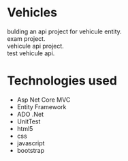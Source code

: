 # Vehicles
bulding an api project for vehicule entity.<br/>
exam project.<br/>
vehicule api project.<br/>
test vehicule api.<br/>

<h1>Technologies used</h1>
<ul>
  <li>Asp Net Core MVC</li>
  <li>Entity Framework</li>
  <li>ADO .Net</li>
  <li>UnitTest</li>
  <li>html5</li>
  <li>css</li>
  <li>javascript</li>
  <li>bootstrap</li>
</ul>
